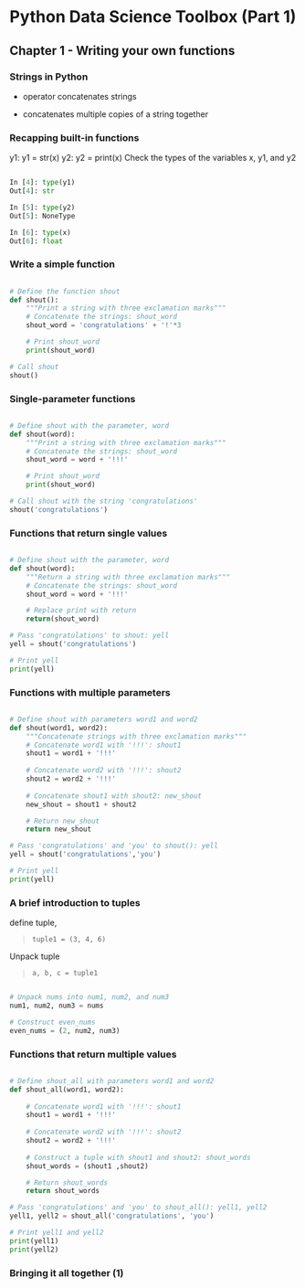 # Python Data Science Toolbox (Part 1)

## Chapter 1 - Writing your own functions

### Strings in Python

+ operator concatenates strings 
* concatenates multiple copies of a string together

### Recapping built-in functions

y1: y1 = str(x)
y2: y2 = print(x)
Check the types of the variables x, y1, and y2

```python

In [4]: type(y1)
Out[4]: str

In [5]: type(y2)
Out[5]: NoneType

In [6]: type(x)
Out[6]: float

```

### Write a simple function

```python

# Define the function shout
def shout():
    """Print a string with three exclamation marks"""
    # Concatenate the strings: shout_word
    shout_word = 'congratulations' + '!'*3

    # Print shout_word
    print(shout_word)

# Call shout
shout()

```
### Single-parameter functions

```python

# Define shout with the parameter, word
def shout(word):
    """Print a string with three exclamation marks"""
    # Concatenate the strings: shout_word
    shout_word = word + '!!!'

    # Print shout_word
    print(shout_word)

# Call shout with the string 'congratulations'
shout('congratulations')

```

### Functions that return single values

```python

# Define shout with the parameter, word
def shout(word):
    """Return a string with three exclamation marks"""
    # Concatenate the strings: shout_word
    shout_word = word + '!!!'

    # Replace print with return
    return(shout_word)

# Pass 'congratulations' to shout: yell
yell = shout('congratulations')

# Print yell
print(yell)

```

### Functions with multiple parameters

```python

# Define shout with parameters word1 and word2
def shout(word1, word2):
    """Concatenate strings with three exclamation marks"""
    # Concatenate word1 with '!!!': shout1
    shout1 = word1 + '!!!'
    
    # Concatenate word2 with '!!!': shout2
    shout2 = word2 + '!!!'
    
    # Concatenate shout1 with shout2: new_shout
    new_shout = shout1 + shout2

    # Return new_shout
    return new_shout

# Pass 'congratulations' and 'you' to shout(): yell
yell = shout('congratulations','you')

# Print yell
print(yell)

```

### A brief introduction to tuples

define tuple,

> `tuple1 = (3, 4, 6)`

Unpack tuple

> `a, b, c = tuple1`



```python

# Unpack nums into num1, num2, and num3
num1, num2, num3 = nums

# Construct even_nums
even_nums = (2, num2, num3)

```
### Functions that return multiple values

```python

# Define shout_all with parameters word1 and word2
def shout_all(word1, word2):
    
    # Concatenate word1 with '!!!': shout1
    shout1 = word1 + '!!!'
    
    # Concatenate word2 with '!!!': shout2
    shout2 = word2 + '!!!'
    
    # Construct a tuple with shout1 and shout2: shout_words
    shout_words = (shout1 ,shout2)

    # Return shout_words
    return shout_words

# Pass 'congratulations' and 'you' to shout_all(): yell1, yell2
yell1, yell2 = shout_all('congratulations', 'you')

# Print yell1 and yell2
print(yell1)
print(yell2)

```

### Bringing it all together (1)





